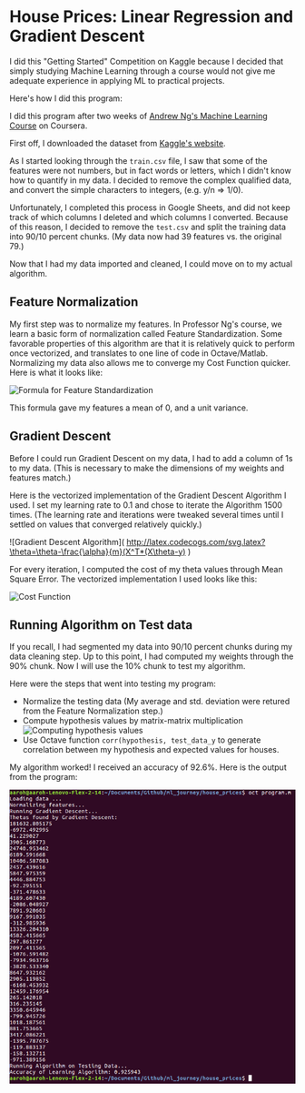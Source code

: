 # House Prices: Linear Regression and Gradient Descent

I did this "Getting Started" Competition on Kaggle because I decided that
simply studying Machine Learning through a course would not give me adequate
experience in applying ML to practical projects.

Here's how I did this program:

I did this program after two weeks of
[Andrew Ng's Machine Learning Course](https://www.coursera.org/learn/machine-learning/)
on Coursera.

First off, I downloaded the dataset from
[Kaggle's website](https://www.kaggle.com/c/house-prices-advanced-regression-techniques#description).

As I started looking through the `train.csv` file, I saw that some of the
features were not numbers, but in fact words or letters, which I didn't know
how to quantify in my data. I decided to remove the complex qualified data, and
convert the simple characters to integers, (e.g. y/n => 1/0).

Unfortunately, I completed this process in Google Sheets, and did not keep
track of which columns I deleted and which columns I converted. Because of this
reason, I decided to remove the `test.csv` and split the training data into
90/10 percent chunks. (My data now had 39 features vs. the original 79.)

Now that I had my data imported and cleaned, I could move on to my actual
algorithm.

## Feature Normalization

My first step was to normalize my features. In Professor Ng's course, we learn
a basic form of normalization called Feature Standardization. Some favorable
properties of this algorithm are that it is relatively quick to perform once
vectorized, and translates to one line of code in Octave/Matlab. Normalizing my
data also allows me to converge my Cost Function quicker. Here is what
it looks like:

![Formula for Feature Standardization]( http://latex.codecogs.com/svg.latex?X=\frac{X-\bar{X}}{\sigma(X)} )

This formula gave my features a mean of 0, and a unit variance.

## Gradient Descent

Before I could run Gradient Descent on my data, I had to add a column of 1s to
my data. (This is necessary to make the dimensions of my weights and features
match.)

Here is the vectorized implementation of the Gradient Descent Algorithm I used.
I set my learning rate to 0.1 and chose to iterate the Algorithm 1500 times.
(The learning rate and iterations were tweaked several times until I settled on
values that converged relatively quickly.)

![Gradient Descent Algorithm]( http://latex.codecogs.com/svg.latex?\theta=\theta-\frac{\alpha}{m}(X^T*(X\theta-y) )

For every iteration, I computed the cost of my theta values through Mean Square
Error. The vectorized implementation I used looks like this:

![Cost Function]( http://latex.codecogs.com/svg.latex?J=\frac{1}{2m}(X\theta-y)^T(X\theta-y) )

## Running Algorithm on Test data

If you recall, I had segmented my data into 90/10 percent chunks during my data
cleaning step. Up to this point, I had computed my weights through the 90%
chunk. Now I will use the 10% chunk to test my algorithm.

Here were the steps that went into testing my program:

*   Normalize the testing data (My average and std. deviation were retured from
    the Feature Normalization step.)
*   Compute hypothesis values by matrix-matrix multiplication
    ![Computing hypothesis values]( http://latex.codecogs.com/svg.latex?h_{\theta}(X)=X\theta )
*   Use Octave function `corr(hypothesis, test_data_y` to generate correlation
    between my hypothesis and expected values for houses.

My algorithm worked! I received an accuracy of 92.6%. Here is the output from
the program:

![Program Output](./github_assets/program_output.png)

